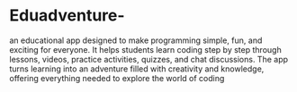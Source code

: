 # Eduadventure-
an educational app designed to make programming simple, fun, and exciting for everyone. It helps students learn coding step by step through lessons, videos, practice activities, quizzes, and chat discussions. The app turns learning into an adventure filled with creativity and knowledge, offering everything needed to explore the world of coding
